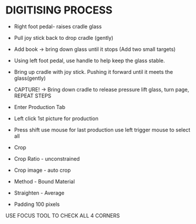 # DIGITISING PROCESS

- Right foot pedal- raises cradle glass
- Pull joy stick back to drop cradle (gently)
- Add book -> bring down glass until it stops (Add two small targets)
- Using left foot pedal, use handle to help keep the glass stable.
- Bring up cradle with joy stick. Pushing it forward until it meets the glass(gently) 
- CAPTURE! -> Bring down cradle to release pressure lift glass, turn page, REPEAT STEPS

- Enter Production Tab
- Left click 1st picture for production 
- Press shift use mouse for last production use left trigger mouse to select all
- Crop
- Crop Ratio - unconstrained 
- Crop image - auto crop
- Method - Bound Material 
- Straighten - Average
- Padding 100 pixels 

USE FOCUS TOOL TO CHECK ALL 4 CORNERS 

